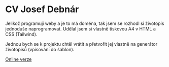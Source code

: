 # CV Josef Debnár

Jelikož programuji weby a je to má doména, tak jsem se rozhodl si životopis jednoduše naprogramovat.
Udělal jsem si vlastně tiskovou A4 v HTML a CSS (Tailwind).

Jednou bych se k projektu chtěl vrátit a přetvořit jej vlastně na generátor životopisů (vpisování do šablon).

[Online verze](https://cv.josefdebnar.cz/)
